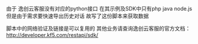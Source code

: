 由于 逸创云客服没有对应的python接口
在其示例及SDK中只有php java node.js
但是由于需求要快速导出历史对话
故写了这份脚本来获取数据

脚本中的网络验证及链接是可以复用的
其他业务请查询逸创云客服的官方文档：http://developer.kf5.com/restapi/sdk/
